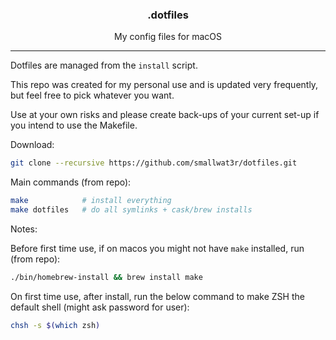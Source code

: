 <h3 align="center">.dotfiles</h3>
<p align="center">My config files for macOS</p>

---

Dotfiles are managed from the `install` script.  

This repo was created for my personal use and is updated very
frequently, but feel free to pick whatever you want.  

Use at your own risks and please create back-ups of your current
set-up if you intend to use the Makefile.  

Download:  
```sh
git clone --recursive https://github.com/smallwat3r/dotfiles.git
```

Main commands (from repo):  
```sh
make            # install everything
make dotfiles   # do all symlinks + cask/brew installs
```

Notes:  

Before first time use, if on macos you might not have `make`
installed, run (from repo):  
```sh
./bin/homebrew-install && brew install make
```

On first time use, after install, run the below command to make
ZSH the default shell (might ask password for user):  
```sh
chsh -s $(which zsh)
```
